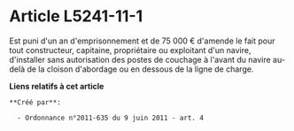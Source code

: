 # Article L5241-11-1

Est puni d'un an d'emprisonnement et de 75 000 € d'amende le fait pour tout constructeur, capitaine, propriétaire ou
exploitant d'un navire, d'installer sans autorisation des postes de couchage à l'avant du navire au-delà de la cloison
d'abordage ou en dessous de la ligne de charge.

**Liens relatifs à cet article**

	**Créé par**:

	  - Ordonnance n°2011-635 du 9 juin 2011 - art. 4

